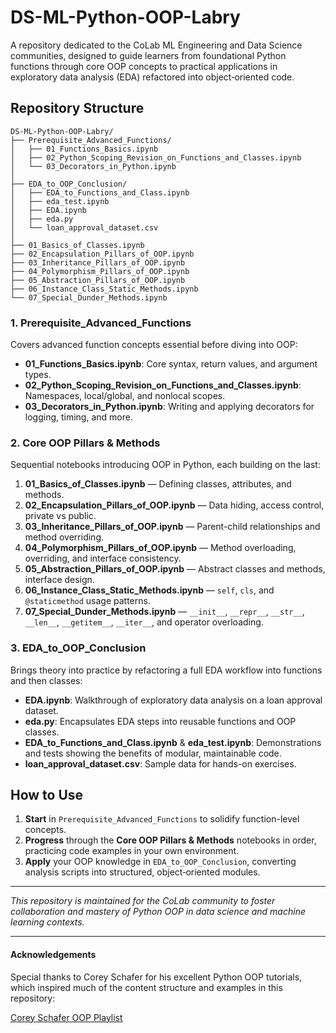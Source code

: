 # DS-ML-Python-OOP-Labry

A repository dedicated to the CoLab ML Engineering and Data Science communities, designed to guide learners from foundational Python functions through core OOP concepts to practical applications in exploratory data analysis (EDA) refactored into object‑oriented code.

## Repository Structure

```
DS-ML-Python-OOP-Labry/
├── Prerequisite_Advanced_Functions/
│   ├── 01_Functions_Basics.ipynb
│   ├── 02_Python_Scoping_Revision_on_Functions_and_Classes.ipynb
│   └── 03_Decorators_in_Python.ipynb
│
├── EDA_to_OOP_Conclusion/
│   ├── EDA_to_Functions_and_Class.ipynb
│   ├── eda_test.ipynb
│   ├── EDA.ipynb
│   ├── eda.py
│   └── loan_approval_dataset.csv
│
├── 01_Basics_of_Classes.ipynb
├── 02_Encapsulation_Pillars_of_OOP.ipynb
├── 03_Inheritance_Pillars_of_OOP.ipynb
├── 04_Polymorphism_Pillars_of_OOP.ipynb
├── 05_Abstraction_Pillars_of_OOP.ipynb
├── 06_Instance_Class_Static_Methods.ipynb
└── 07_Special_Dunder_Methods.ipynb
```

### 1. Prerequisite_Advanced_Functions
Covers advanced function concepts essential before diving into OOP:
- **01_Functions_Basics.ipynb**: Core syntax, return values, and argument types.
- **02_Python_Scoping_Revision_on_Functions_and_Classes.ipynb**: Namespaces, local/global, and nonlocal scopes.
- **03_Decorators_in_Python.ipynb**: Writing and applying decorators for logging, timing, and more.

### 2. Core OOP Pillars & Methods
Sequential notebooks introducing OOP in Python, each building on the last:
1. **01_Basics_of_Classes.ipynb** — Defining classes, attributes, and methods.
2. **02_Encapsulation_Pillars_of_OOP.ipynb** — Data hiding, access control, private vs public.
3. **03_Inheritance_Pillars_of_OOP.ipynb** — Parent-child relationships and method overriding.
4. **04_Polymorphism_Pillars_of_OOP.ipynb** — Method overloading, overriding, and interface consistency.
5. **05_Abstraction_Pillars_of_OOP.ipynb** — Abstract classes and methods, interface design.
6. **06_Instance_Class_Static_Methods.ipynb** — `self`, `cls`, and `@staticmethod` usage patterns.
7. **07_Special_Dunder_Methods.ipynb** — `__init__`, `__repr__`, `__str__`, `__len__`, `__getitem__`, `__iter__`, and operator overloading.

### 3. EDA_to_OOP_Conclusion
Brings theory into practice by refactoring a full EDA workflow into functions and then classes:
- **EDA.ipynb**: Walkthrough of exploratory data analysis on a loan approval dataset.
- **eda.py**: Encapsulates EDA steps into reusable functions and OOP classes.
- **EDA_to_Functions_and_Class.ipynb** & **eda_test.ipynb**: Demonstrations and tests showing the benefits of modular, maintainable code.
- **loan_approval_dataset.csv**: Sample data for hands-on exercises.

## How to Use
1. **Start** in `Prerequisite_Advanced_Functions` to solidify function-level concepts.  
2. **Progress** through the **Core OOP Pillars & Methods** notebooks in order, practicing code examples in your own environment.  
3. **Apply** your OOP knowledge in `EDA_to_OOP_Conclusion`, converting analysis scripts into structured, object‑oriented modules.

---

*This repository is maintained for the CoLab community to foster collaboration and mastery of Python OOP in data science and machine learning contexts.*

---

#### Acknowledgements

Special thanks to Corey Schafer for his excellent Python OOP tutorials, which inspired much of the content structure and examples in this repository:

[Corey Schafer OOP Playlist](https://www.youtube.com/watch?v=ZDa-Z5JzLYM&list=PL-osiE80TeTsqhIuOqKhwlXsIBIdSeYtc)

